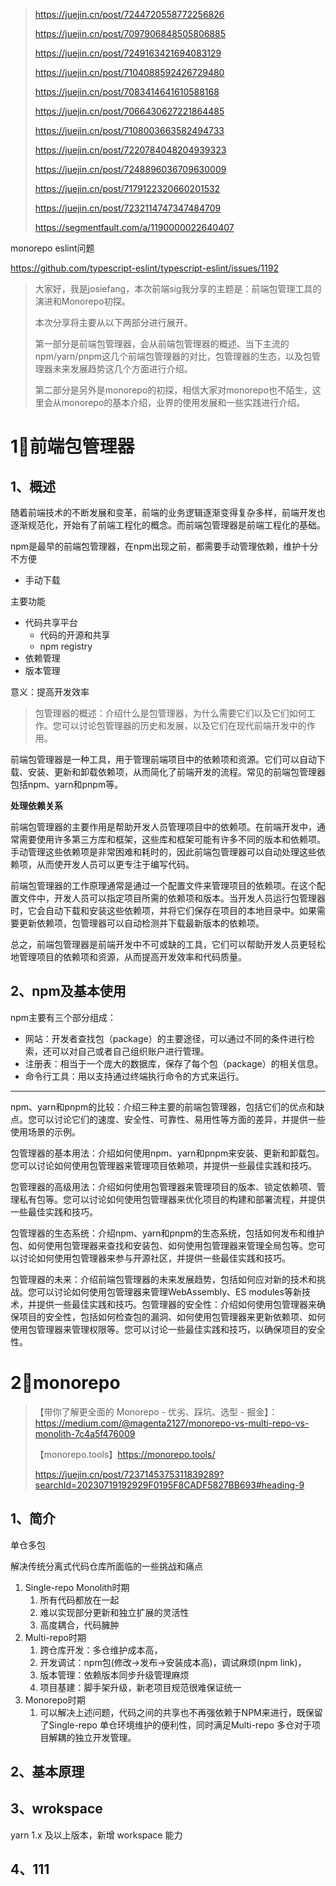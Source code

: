 > https://juejin.cn/post/7244720558772256826
>
> https://juejin.cn/post/7097906848505806885
>
> https://juejin.cn/post/7249163421694083129
>
> https://juejin.cn/post/7104088592426729480
>
> https://juejin.cn/post/7083414641610588168
>
> https://juejin.cn/post/7066430627221864485
>
> https://juejin.cn/post/7108003663582494733
>
> https://juejin.cn/post/7220784048204939323
>
> https://juejin.cn/post/7248896036709630009
>
> https://juejin.cn/post/7179122320660201532
>
> https://juejin.cn/post/7232114747347484709
>
> https://segmentfault.com/a/1190000022640407



monorepo eslint问题 

https://github.com/typescript-eslint/typescript-eslint/issues/1192





> 大家好，我是josiefang，本次前端sig我分享的主题是：前端包管理工具的演进和Monorepo初探。
>
> 
>
> 本次分享将主要从以下两部分进行展开。
>
> 第一部分是前端包管理器，会从前端包管理器的概述、当下主流的npm/yarn/pnpm这几个前端包管理器的对比，包管理器的生态，以及包管理器未来发展趋势这几个方面进行介绍。
>
> 第二部分是另外是monorepo的初探，相信大家对monorepo也不陌生，这里会从monorepo的基本介绍，业界的使用发展和一些实践进行介绍。



# 1⃣️前端包管理器

## 1、概述

随着前端技术的不断发展和变革，前端的业务逻辑逐渐变得复杂多样，前端开发也逐渐规范化，开始有了前端工程化的概念。而前端包管理器是前端工程化的基础。

npm是最早的前端包管理器，在npm出现之前，都需要手动管理依赖，维护十分不方便

- 手动下载

主要功能

- 代码共享平台
  - 代码的开源和共享
  - npm registry
- 依赖管理
- 版本管理

意义：提高开发效率

>  包管理器的概述：介绍什么是包管理器，为什么需要它们以及它们如何工作。您可以讨论包管理器的历史和发展，以及它们在现代前端开发中的作用。

前端包管理器是一种工具，用于管理前端项目中的依赖项和资源。它们可以自动下载、安装、更新和卸载依赖项，从而简化了前端开发的流程。常见的前端包管理器包括npm、yarn和pnpm等。

**处理依赖关系**

前端包管理器的主要作用是帮助开发人员管理项目中的依赖项。在前端开发中，通常需要使用许多第三方库和框架，这些库和框架可能有许多不同的版本和依赖项。手动管理这些依赖项是非常困难和耗时的，因此前端包管理器可以自动处理这些依赖项，从而使开发人员可以更专注于编写代码。

前端包管理器的工作原理通常是通过一个配置文件来管理项目的依赖项。在这个配置文件中，开发人员可以指定项目所需的依赖项和版本。当开发人员运行包管理器时，它会自动下载和安装这些依赖项，并将它们保存在项目的本地目录中。如果需要更新依赖项，包管理器可以自动检测并下载最新版本的依赖项。

总之，前端包管理器是前端开发中不可或缺的工具，它们可以帮助开发人员更轻松地管理项目的依赖项和资源，从而提高开发效率和代码质量。





## 2、npm及基本使用

npm主要有三个部分组成：

- 网站：开发者查找包（package）的主要途径，可以通过不同的条件进行检索，还可以对自己或者自己组织账户进行管理。
- 注册表：相当于一个庞大的数据库，保存了每个包（package）的相关信息。
- 命令行工具：用以支持通过终端执行命令的方式来运行。



****









npm、yarn和pnpm的比较：介绍三种主要的前端包管理器，包括它们的优点和缺点。您可以讨论它们的速度、安全性、可靠性、易用性等方面的差异，并提供一些使用场景的示例。



包管理器的基本用法：介绍如何使用npm、yarn和pnpm来安装、更新和卸载包。您可以讨论如何使用包管理器来管理项目依赖项，并提供一些最佳实践和技巧。



包管理器的高级用法：介绍如何使用包管理器来管理项目的版本、锁定依赖项、管理私有包等。您可以讨论如何使用包管理器来优化项目的构建和部署流程，并提供一些最佳实践和技巧。



包管理器的生态系统：介绍npm、yarn和pnpm的生态系统，包括如何发布和维护包、如何使用包管理器来查找和安装包、如何使用包管理器来管理全局包等。您可以讨论如何使用包管理器来参与开源社区，并提供一些最佳实践和技巧。



包管理器的未来：介绍前端包管理器的未来发展趋势，包括如何应对新的技术和挑战。您可以讨论如何使用包管理器来管理WebAssembly、ES modules等新技术，并提供一些最佳实践和技巧。包管理器的安全性：介绍如何使用包管理器来确保项目的安全性，包括如何检查包的漏洞、如何使用包管理器来更新依赖项、如何使用包管理器来管理权限等。您可以讨论一些最佳实践和技巧，以确保项目的安全性。



# 2⃣️monorepo

> 【带你了解更全面的 Monorepo - 优劣、踩坑、选型 - 掘金】：https://medium.com/@magenta2127/monorepo-vs-multi-repo-vs-monolith-7c4a5f476009
>
> 【monorepo.tools】https://monorepo.tools/
>
> https://juejin.cn/post/7237145375311839289?searchId=20230719192929F0195F8CADF5827BB693#heading-9

## 1、简介

单仓多包

解决传统分离式代码仓库所面临的一些挑战和痛点

1. Single-repo Monolith时期
   1. 所有代码都放在一起
   2. 难以实现部分更新和独立扩展的灵活性
   3. 高度耦合，代码臃肿
2. Multi-repo时期
   1. 跨仓库开发：多仓维护成本高，
   2. 开发调试：npm包(修改->发布->安装成本高)，调试麻烦(npm link)，
   3. 版本管理：依赖版本同步升级管理麻烦
   4. 项目基建：脚手架升级，新老项目规范很难保证统一
3. Monorepo时期
   1. 可以解决上述问题，代码之间的共享也不再强依赖于NPM来进行，既保留了Single-repo 单仓环境维护的便利性，同时满足Multi-repo 多仓对于项目解耦的独立开发管理。



## 2、基本原理





## 3、wrokspace

yarn 1.x 及以上版本，新增 workspace 能力



## 4、111
